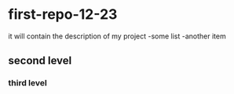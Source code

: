 # first-repo-12-23
it will contain the description of my project
-some list
-another item

## second level

### third level
